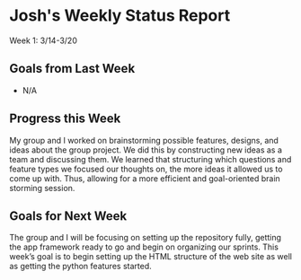 # Josh's Weekly Status Report

Week 1: 3/14-3/20

## Goals from Last Week

* N/A

## Progress this Week

My group and I worked on brainstorming possible features, designs, and ideas about the group project. We did this by constructing new ideas as a team and discussing them. We learned that structuring which questions and feature types we focused our thoughts on, the more ideas it allowed us to come up with. Thus, allowing for a more efficient and goal-oriented brain storming session.

## Goals for Next Week


The group and I will be focusing on setting up the repository fully, getting the app framework ready to go and begin on organizing our sprints. This week’s goal is to begin setting up the HTML structure of the web site as well as getting the python features started. 
